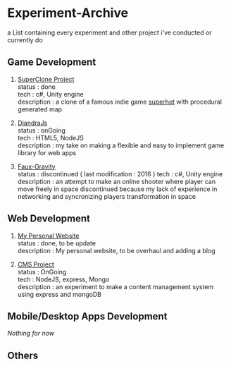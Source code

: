 # Experiment-Archive
a List containing every experiment and other project i've conducted or currently do


## Game Development

1. [SuperClone Project](https://github.com/BlinfoldKing/SupercloneProject)  
  status :  done  
  tech : c#, Unity engine  
  description : a clone of a famous indie game [superhot](http://store.steampowered.com/app/322500/SUPERHOT/) with procedural generated map  

2. [DiandraJs](https://github.com/BlinfoldKing/DiandraJS)  
  status : onGoing  
  tech : HTML5, NodeJS  
  description : my take on making a flexible and easy to implement game library for web apps  

3. [Faux-Gravity](https://github.com/BlinfoldKing/Faux-Gravity-Online)  
  status : discontinued ( last modification : 2016 )
  tech : c#, Unity engine  
  description : an attempt to make an online shooter where player can move freely in space discontinued because my lack of   experience in networking and syncronizing players transformation in space


## Web Development

1. [My Personal Website](https://github.com/BlinfoldKing/BlinfoldKing.github.io)  
  status : done, to be update  
  description : My personal website, to be overhaul and adding a blog  

2. [CMS Project](https://github.com/BlinfoldKing/DiandraJS)  
  status : OnGoing  
  tech : NodeJS, express, Mongo  
  description : an experiment to make a content management system using express and mongoDB  

## Mobile/Desktop Apps Development
*Nothing for now*

## Others
